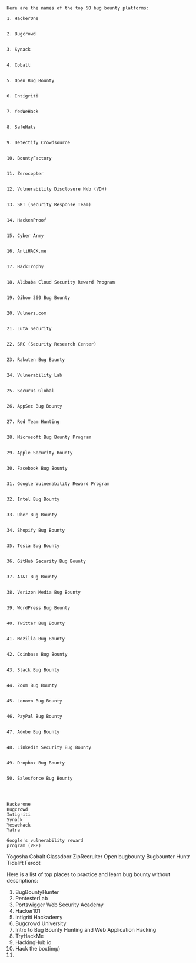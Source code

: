 


```


Here are the names of the top 50 bug bounty platforms:

1. HackerOne


2. Bugcrowd


3. Synack


4. Cobalt


5. Open Bug Bounty


6. Intigriti


7. YesWeHack


8. SafeHats


9. Detectify Crowdsource


10. BountyFactory


11. Zerocopter


12. Vulnerability Disclosure Hub (VDH)


13. SRT (Security Response Team)


14. HackenProof


15. Cyber Army


16. AntiHACK.me


17. HackTrophy


18. Alibaba Cloud Security Reward Program


19. Qihoo 360 Bug Bounty


20. Vulners.com


21. Luta Security


22. SRC (Security Research Center)


23. Rakuten Bug Bounty


24. Vulnerability Lab


25. Securus Global


26. AppSec Bug Bounty


27. Red Team Hunting


28. Microsoft Bug Bounty Program


29. Apple Security Bounty


30. Facebook Bug Bounty


31. Google Vulnerability Reward Program


32. Intel Bug Bounty


33. Uber Bug Bounty


34. Shopify Bug Bounty


35. Tesla Bug Bounty


36. GitHub Security Bug Bounty


37. AT&T Bug Bounty


38. Verizon Media Bug Bounty


39. WordPress Bug Bounty


40. Twitter Bug Bounty


41. Mozilla Bug Bounty


42. Coinbase Bug Bounty


43. Slack Bug Bounty


44. Zoom Bug Bounty


45. Lenovo Bug Bounty


46. PayPal Bug Bounty


47. Adobe Bug Bounty


48. LinkedIn Security Bug Bounty


49. Dropbox Bug Bounty


50. Salesforce Bug Bounty




```

```
Hackerone
Bugcrowd
Intigriti
Synack
Yeswehack
Yatra

Google's vulnerability reward 
program (VRP)
```


Yogosha 
Cobalt
Glassdoor
ZipRecruiter
Open bugbounty
Bugbounter
Huntr
Tidelift
Feroot







Here is a list of top places to practice and learn bug bounty without descriptions:

1. BugBountyHunter
2. PentesterLab 
3. Portswigger Web Security Academy
4. Hacker101
5. Intigriti Hackademy
6. Bugcrowd University
7. Intro to Bug Bounty Hunting and Web Application Hacking
8. TryHackMe
9. HackingHub.io
10. Hack the box(imp)
11. 

